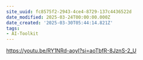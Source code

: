 ```yaml
---
site_uuid: fc8575f2-2943-4ce4-8729-137c4436522d
date_modified: 2025-03-24T00:00:00.000Z
date_created: '2025-03-30T05:44:14.821Z'
tags:
- AI-Toolkit
---
```




https://youtu.be/RY1NRd-aoyI?si=aoTbfR-8JznS-2_U